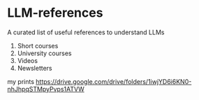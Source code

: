 # LLM-references
A curated list of useful references to understand LLMs

1. Short courses
2. University courses
3. Videos
4. Newsletters

my prints
https://drive.google.com/drive/folders/1iwjYD6i6KN0-nhJhpqSTMpyPvps1ATVW